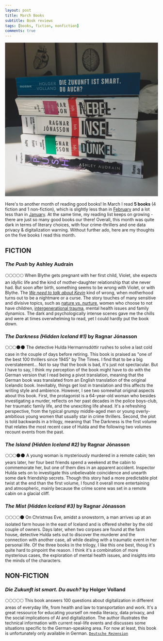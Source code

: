 ```yaml
---
layout: post
title: March Books
subtitle: Book reviews
tags: [books, fiction, nonfiction]
comments: true
---
```


![cover](../assets/img/MarchBooks.jpg)

Here's to another month of reading good books! In March I read **5 books** (4 fiction and 1 non-fiction), which is slightly less than in [February](2021-02-28-february-books.md) and a lot less than in [January](2021-01-31-january-books.md). At the same time, my reading list keeps on growing - there are just so many good books our there! Overall, this month was quite dark in terms of literary choices, with four crime-thrillers and one data privacy & digitalization warning. Without further ado, here are my thoughts on the five books I read this month.

## FICTION

### *The Push* by Ashley Audrain
🌕🌕🌕🌕🌕 When Blythe gets pregnant with her first child, Violet, she expects an idyllic life and the kind of mother-daughter relationship that she never had. But soon after birth, something seems to be wrong with Violet, or with Blythe. The [*We need to talk about Kevin*](https://www.goodreads.com/book/show/80660.We_Need_to_Talk_About_Kevin?ac=1&from_search=true&qid=2l2tO7ep3A&rank=1) kind of wrong, when motherhood turns out to be a nightmare or a curse. The story touches of many sensitive and divisive topics, such as [nature vs. nurture](https://en.wikipedia.org/wiki/Nature_versus_nurture), women who choose to not have children, [intergenerational trauma](https://en.wikipedia.org/wiki/Transgenerational_trauma), mental health issues and family dynamics. The dark and psychologically intense scenes gave me the chills and were at times overwhelming to read, yet I could hardly put the book down.

### *The Darkness (Hidden Iceland #1)* by Ragnar Jónasson
🌕🌕🌕🌑🌑 The detective Hulda Hermannsdóttir rushes to solve a last cold case in the couple of days before retiring. This book is praised as "one of the best 100 thrillers since 1945" by The Times. I find that to be a big overstatement... Not to say that the book is bad, it's just not spectacular. But I have to say, I think my perception of the book might have to do with the German version that I read being a pivot translation, meaning that the German book was translated from an English translation of the original Icelandic book. Inevitably, things get lost in translation and this affects the writing style and ambience. However, I see two somewhat original aspects about this book. First, the protagonist is a 64-year-old woman who besides investigating a murder, reflects on her past decades in the police boys-club, her traumatic family life, and the unexciting life ahead. It's a refreshing perspective, from the typical grumpy middle-aged men or young overly-ambitious young women that usually star in crime thrillers. Second, the plot is told backwards in a trilogy, meaning that The Darkness is the first volume that relates the most recent case of Hulda and the following two volumes recount events from the past. 

### *The Island (Hidden Iceland #2)* by Ragnar Jónasson
🌕🌕🌕🌑🌑 A young woman is mysteriously murdered in a remote cabin; ten years later, her four best friends spend a weekend at the cabin to commemorate her, but one of them dies in an apparent accident. Inspector Hulda sets on to investigate this unbelievable coincidence and unearth some dark friendship secrets. Though this story had a more predictable plot twist at the end than the first volume, I found it overall more entertaining and atmospheric, mainly because the crime scene was set in a remote cabin on a glacial cliff.

### *The Mist (Hidden Iceland #3)* by Ragnar Jónasson
🌕🌕🌕🌕🌑 On Christmas Eve, amidst a snowstorm, a man arrives up at an isolated farm house in the east of Iceland and is offered shelter by the old couple of owners. Days later, when two corpses are found at the farm house, detective Hulda sets out to discover the murderer and the connection with another case, all while dealing with a traumatic event in her personal life. Of the three books in the trilogy, I like this one best, thoug it's quite hard to pinpoint the reason. I think it's a combination of more mysterious cases, the exploration of mental health issues, and insights into the minds of the characters. 

## NON-FICTION
### *Die Zukunft ist smart. Du auch?* by Holger Volland
🌕🌕🌕🌕🌕 This book answers 100 questions about digitalization in different areas of everyday life, from health and law to transportation and work. It's a great ressource for educating yourself on media literacy, data privacy, and the social implications of AI and digitalization. The author illustrates the technical information with current real-life events and discusses some situations specific to the German-speaking area. For now at least, this book is unfortunately only available in German.
[`Deutsche Rezension`](../_posts/2021-03-28-buchrezension-die-zukunft-ist-smart.md) 
